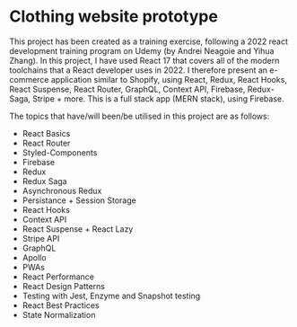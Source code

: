 # Clothing website prototype

This project has been created as a training exercise, following a 2022 react development training program on Udemy (by Andrei Neagoie and Yihua Zhang). In this project, I have used React 17 that covers all of the modern toolchains that a React developer uses in 2022. I therefore present an e-commerce application similar to Shopify, using React, Redux, React Hooks, React Suspense, React Router, GraphQL, Context API, Firebase, Redux-Saga, Stripe + more. This is a full stack app (MERN stack), using Firebase.

The topics that have/will been/be utilised in this project are as follows:

- React Basics
- React Router
- Styled-Components
- Firebase
- Redux
- Redux Saga
- Asynchronous Redux
- Persistance + Session Storage
- React Hooks
- Context API
- React Suspense + React Lazy
- Stripe API
- GraphQL
- Apollo
- PWAs
- React Performance
- React Design Patterns
- Testing with Jest, Enzyme and Snapshot testing
- React Best Practices
- State Normalization
